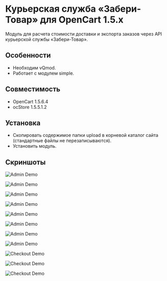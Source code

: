 # Курьерская служба «Забери-Товар» для OpenCart 1.5.х

Модуль для расчета стоимости доставки и экспорта заказов через API курьерской службы «Забери-Товар».

## Особенности

- Необходим vQmod.
- Работает с модулем simple.

## Совместимость

- OpenCart 1.5.6.4
- ocStore 1.5.5.1.2

## Установка

- Скопировать содержимое папки upload в корневой каталог сайта (стандартные файлы не перезаписываются).
- Установить модуль.

## Скриншоты
![Admin Demo](https://github.com/Woewudski/opencart-zaberi-shipping/blob/master/doc_img/01.png)

![Admin Demo](https://github.com/Woewudski/opencart-zaberi-shipping/blob/master/doc_img/02.png)

![Admin Demo](https://github.com/Woewudski/opencart-zaberi-shipping/blob/master/doc_img/03.png)

![Admin Demo](https://github.com/Woewudski/opencart-zaberi-shipping/blob/master/doc_img/04.png)

![Admin Demo](https://github.com/Woewudski/opencart-zaberi-shipping/blob/master/doc_img/05.png)

![Admin Demo](https://github.com/Woewudski/opencart-zaberi-shipping/blob/master/doc_img/06.png)

![Admin Demo](https://github.com/Woewudski/opencart-zaberi-shipping/blob/master/doc_img/07.png)

![Admin Demo](https://github.com/Woewudski/opencart-zaberi-shipping/blob/master/doc_img/08.png)

![Checkout Demo](https://github.com/Woewudski/opencart-zaberi-shipping/blob/master/doc_img/09.png)

![Checkout Demo](https://github.com/Woewudski/opencart-zaberi-shipping/blob/master/doc_img/10.png)

![Checkout Demo](https://github.com/Woewudski/opencart-zaberi-shipping/blob/master/doc_img/11.png)